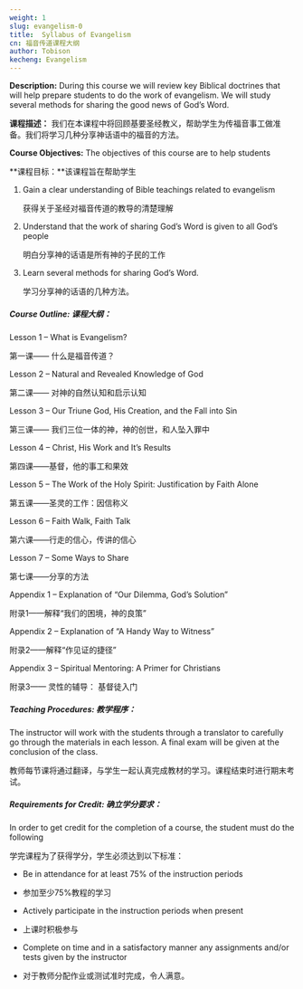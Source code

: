 ```yaml
---
weight: 1
slug: evangelism-0
title:  Syllabus of Evangelism 
cn: 福音传道课程大纲
author: Tobison
kecheng: Evangelism
---
```



**Description:** During this course we will review key Biblical doctrines that will help prepare students to do the work of evangelism. We will study several methods for sharing the good news of God’s Word.

**课程描述：** 我们在本课程中将回顾基要圣经教义，帮助学生为传福音事工做准备。我们将学习几种分享神话语中的福音的方法。

**Course Objectives:** The objectives of this course are to help students

**课程目标：**该课程旨在帮助学生

1. Gain a clear understanding of Bible teachings related to evangelism

    获得关于圣经对福音传道的教导的清楚理解

2. Understand that the work of sharing God’s Word is given to all God’s people

    明白分享神的话语是所有神的子民的工作

3. Learn several methods for sharing God’s Word.

    学习分享神的话语的几种方法。

##### Course Outline: 课程大纲：

Lesson 1 – What is Evangelism?

第一课—— 什么是福音传道？

Lesson 2 – Natural and Revealed Knowledge of God

第二课—— 对神的自然认知和启示认知

Lesson 3 – Our Triune God, His Creation, and the Fall into Sin

第三课—— 我们三位一体的神，神的创世，和人坠入罪中

Lesson 4 – Christ, His Work and It’s Results

第四课——基督，他的事工和果效

Lesson 5 – The Work of the Holy Spirit: Justification by Faith Alone

第五课——圣灵的工作：因信称义

Lesson 6 – Faith Walk, Faith Talk

第六课——行走的信心，传讲的信心

Lesson 7 – Some Ways to Share

第七课——分享的方法

Appendix 1 – Explanation of “Our Dilemma, God’s Solution”

附录1——解释“我们的困境，神的良策”

Appendix 2 – Explanation of “A Handy Way to Witness”

附录2——解释“作见证的捷径”

Appendix 3 – Spiritual Mentoring: A Primer for Christians

附录3—— 灵性的辅导： 基督徒入门

##### Teaching Procedures: 教学程序：

The instructor will work with the students through a translator to carefully go through the materials in each lesson. A final exam will be given at the conclusion of the class.

教师每节课将通过翻译，与学生一起认真完成教材的学习。课程结束时进行期末考试。

##### Requirements for Credit: 确立学分要求：

In order to get credit for the completion of a course, the student must do the following

学完课程为了获得学分，学生必须达到以下标准：

* Be in attendance for at least 75% of the instruction periods

* 参加至少75%教程的学习

* Actively participate in the instruction periods when present

* 上课时积极参与

* Complete on time and in a satisfactory manner any assignments and/or tests given by the instructor

* 对于教师分配作业或测试准时完成，令人满意。
